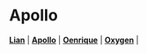 # Apollo

[**Lian**](https://folick.github.io/Lian/) |
[**Apollo**](https://folick.github.io/Apollo/) | 
[**Oenrique**](https://folick.github.io/Oenrique/) |
[**Oxygen**](https://folick.github.io/Oxygen/) |
